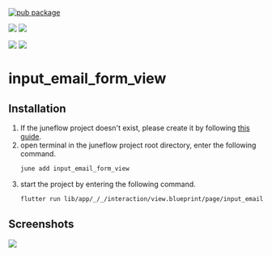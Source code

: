 [![pub package](https://img.shields.io/pub/v/input_email_form_view.svg)](https://pub.dartlang.org/packages/input_email_form_view)

[![](https://img.shields.io/badge/Module-Hub-007bff?style=for-the-badge&logo=flutter)](https://module.juneflow.org/)
[![](https://img.shields.io/badge/View-Hub-007bff?style=for-the-badge&logo=flutter)](https://view.juneflow.org/)

[![](https://img.shields.io/badge/DISCORD-JOIN%20SERVER-5663F7?style=for-the-badge&logo=discord&logoColor=white)](https://discord.gg/zXXHvAXCug)
[![](https://img.shields.io/badge/KakaoTalk-Join%20Room-FEE500?style=for-the-badge&logo=kakao)](https://open.kakao.com/o/gEwrffbg)
# input_email_form_view

##  Installation
1. If the juneflow project doesn't exist, please create it by following [this guide](https://doc.juneflow.org/).
2. open terminal in the juneflow project root directory, enter the following command.
    ```bash
    june add input_email_form_view
    ```
3. start the project by entering the following command.
    ```bash
    flutter run lib/app/_/_/interaction/view.blueprint/page/input_email_form_view/_/view.dart] -d chrome
    ```

## Screenshots
![](https://github.com/juneview-songdo/input_email_form_view/assets/21379657/dc2bbef0-0d6d-4840-8664-dd1e03d30cf7)

